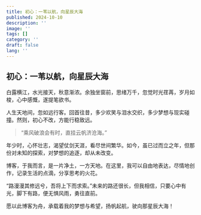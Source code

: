 ```yaml
---
title: 初心：一苇以航，向星辰大海
published: 2024-10-10
description: ''
image: ''
tags: []
category: ''
draft: false 
lang: ''
---
```




## 初心：一苇以航，向星辰大海

白露横江，水光接天，秋意渐浓。余独坐窗前，思绪万千，忽觉时光荏苒，岁月如梭，心中感慨，遂提笔欲书。

人生天地间，忽如远行客。回首往昔，多少欢笑与泪水交织，多少梦想与现实碰撞。然则，初心不改，方能行稳致远。

>  “乘风破浪会有时，直挂云帆济沧海。”

年少时，心怀壮志，渴望仗剑天涯，看尽世间繁华。如今，虽已过而立之年，但那份对未知的探索，对梦想的追逐，却从未改变。

博客，于我而言，是一片净土，一方天地。在这里，我可以自由地表达，尽情地创作，记录生活的点滴，分享思考的火花。

“路漫漫其修远兮，吾将上下而求索。”未来的路还很长，但我相信，只要心中有光，脚下有路，便无惧风雨，勇往直前。

愿以此博客为舟，承载着我的梦想与希望，扬帆起航，驶向那星辰大海！
